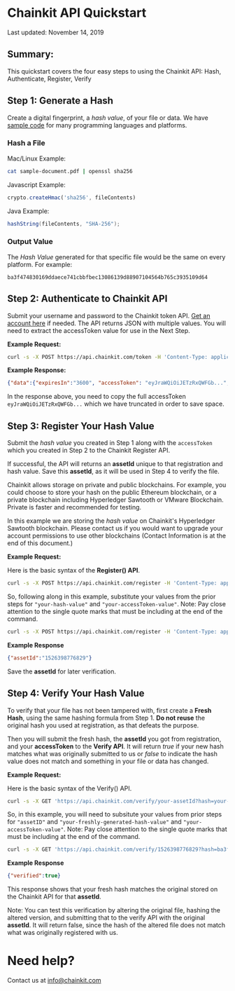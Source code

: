 
# Chainkit API Quickstart

Last updated: November 14, 2019

## Summary:
This quickstart covers the four easy steps to using the Chainkit API: Hash, Authenticate, Register, Verify


## Step 1: Generate a Hash
Create a digital fingerprint, a *hash value*, of your file or data. We have 
[sample code](https://github.com/chainkit/QuickStart/tree/master/sample-code)
for many programming languages and platforms.

### Hash a File

Mac/Linux Example:

```bash
cat sample-document.pdf | openssl sha256
```

Javascript Example:

```javascript
crypto.createHmac('sha256', fileContents)
```

Java Example:

```java
hashString(fileContents, "SHA-256");
```

### Output Value

The *Hash Value* generated for that specific file would be the same on every platform.
For example:

```
ba3f474830169ddaece741cbbfbec13086139d88907104564b765c3935109d64
```

## Step 2: Authenticate to Chainkit API

Submit your username and password to the Chainkit token API. [Get an account here](https://chainkit.com/start) if needed.
The API returns JSON with multiple values. You will need to extract the accessToken value for use in the Next Step.

**Example Request:**

```bash
curl -s -X POST https://api.chainkit.com/token -H 'Content-Type: application/json' -d '{"userId":"your-username", "password": "your-password"}'
```

**Example Response:**

```json
{"data":{"expiresIn":"3600", "accessToken": "eyJraWQiOiJETzRxQWFGb...", "refreshToken": "..."}}
```

In the response above, you need to copy the full accessToken `eyJraWQiOiJETzRxQWFGb...` which we have truncated in order to save space.

## Step 3: Register Your Hash Value

Submit the *hash value* you created in Step 1 along with the `accessToken` which you created in Step 2 to the Chainkit Register API. 

If successful, the API will returns an **assetId** unique to that registration and hash value. Save this **assetId**, as it will
be used in Step 4 to verify the file.

Chainkit allows storage on private and public blockchains. For example, you could choose to store your hash on the
public Ethereum blockchain, or a private blockchain including Hyperledger Sawtooth or VMware Blockchain.
Private is faster and recommended for testing.

In this example we are storing the *hash value* on Chainkit's Hyperledger Sawtooth blockchain. Please contact us
if you would want to upgrade your account permissions to use other blockchains (Contact Information is at the end
of this document.)

**Example Request:**

Here is the basic syntax of the **Register() API**.

```bash
curl -s -X POST https://api.chainkit.com/register -H 'Content-Type: application/json' -d '{"hash":"your-hash-value", "storage":"pencil"}' -H 'Authorization: Bearer 'your-accessToken-value''
```

So, following along in this example, substitute your values from the prior steps for `"your-hash-value"`
and `"your-accessToken-value"`. Note: Pay close attention to the single quote marks that must be including
 at the end of the command.

```bash
curl -s -X POST https://api.chainkit.com/register -H 'Content-Type: application/json' -d  '{"hash":"ba3f474830169ddaece741cbbfbec13086139d88907104564b765c3935109d64", "storage":"pencil"}' -H 'Authorization: Bearer 'eyJraWQiOiJETzRxQWFGb...''
```

**Example Response** 

```json
{"assetId":"1526398776829"}
```

Save the **assetId** for later verification.

## Step 4: Verify Your Hash Value

To verify that your file has not been tampered with, first create a **Fresh Hash**, using the same hashing formula from Step 1. **Do not reuse**
the original hash you used at registration, as that defeats the purpose.

Then you will submit the fresh hash, the **assetId** you got from registration, and your **accessToken**
to the **Verify API**. It will return *true* if your new hash matches what was originally submitted to us
or *false* to indicate the hash value does not match and something in your file or data has changed.

**Example Request:**

Here is the basic syntax of the Verify() API.

```bash
curl -s -X GET 'https://api.chainkit.com/verify/your-assetId?hash=your-freshly-generated-hash-value&storage=private' -H 'Authorization: Bearer your-accessToken-value'
```

So, in this example, you will need to subsitute your values from prior steps for `"assetID"` and 
`"your-freshly-generated-hash-value"` and `"your-accessToken-value"`. Note: Pay close attention
to the single quote marks that must be including at the end of the command.

```bash
curl -s -X GET 'https://api.chainkit.com/verify/1526398776829?hash=ba3f474830169ddaece741cbbfbec13086139d88907104564b765c3935109d64&storage=pencil' -H 'Authorization: Bearer 'eyJraWQiOiJETzRxQWFGb...''
```

**Example Response**

```json
{"verified":true}
```
This response shows that your fresh hash matches the original stored on the Chainkit API for that **assetId**.

Note: You can test this verification by altering the original file, hashing the altered version, and
submitting that to the verify API with the original **assetId**. It will return false, since the hash
of the altered file does not match what was originally registered with us.

# Need help?

Contact us at [info@chainkit.com](mailto:info@chainkit.com)
